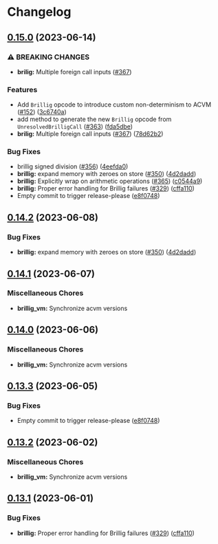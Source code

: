 # Changelog

## [0.15.0](https://github.com/TomAFrench/test-repo/compare/brillig_vm-v0.14.2...brillig_vm-v0.15.0) (2023-06-14)


### ⚠ BREAKING CHANGES

* **brilig:** Multiple foreign call inputs  ([#367](https://github.com/TomAFrench/test-repo/issues/367))

### Features

* Add `Brillig` opcode to introduce custom non-determinism to ACVM ([#152](https://github.com/TomAFrench/test-repo/issues/152)) ([3c6740a](https://github.com/TomAFrench/test-repo/commit/3c6740af75125afc8ebb4379f781f8274015e2e2))
* add method to generate the new `Brillig` opcode from `UnresolvedBrilligCall` ([#363](https://github.com/TomAFrench/test-repo/issues/363)) ([fda5dbe](https://github.com/TomAFrench/test-repo/commit/fda5dbe57c28dc4bc28dfd8fe0a4a8ba29635393))
* **brilig:** Multiple foreign call inputs  ([#367](https://github.com/TomAFrench/test-repo/issues/367)) ([78d62b2](https://github.com/TomAFrench/test-repo/commit/78d62b2d7c1c8b884e1f3fe7983e6e5029700e70))


### Bug Fixes

* brillig signed division ([#356](https://github.com/TomAFrench/test-repo/issues/356)) ([4eefda0](https://github.com/TomAFrench/test-repo/commit/4eefda01e7b371035314f77631df4687608b4782))
* **brillig:** expand memory with zeroes on store ([#350](https://github.com/TomAFrench/test-repo/issues/350)) ([4d2dadd](https://github.com/TomAFrench/test-repo/commit/4d2dadd3acd9dc25f0feae865b74cbaea7250f3d))
* **brillig:** Explicitly wrap on arithmetic operations ([#365](https://github.com/TomAFrench/test-repo/issues/365)) ([c0544a9](https://github.com/TomAFrench/test-repo/commit/c0544a99930d3c8d534376c8f8a91645a39aecf8))
* **brillig:** Proper error handling for Brillig failures ([#329](https://github.com/TomAFrench/test-repo/issues/329)) ([cffa110](https://github.com/TomAFrench/test-repo/commit/cffa110c8df30ee3dd8b635d38b17b1fcd54b03e))
* Empty commit to trigger release-please ([e8f0748](https://github.com/TomAFrench/test-repo/commit/e8f0748042ef505d59ab63266d3c36c5358ee30d))

## [0.14.2](https://github.com/noir-lang/acvm/compare/brillig_vm-v0.14.1...brillig_vm-v0.14.2) (2023-06-08)


### Bug Fixes

* **brillig:** expand memory with zeroes on store ([#350](https://github.com/noir-lang/acvm/issues/350)) ([4d2dadd](https://github.com/noir-lang/acvm/commit/4d2dadd3acd9dc25f0feae865b74cbaea7250f3d))

## [0.14.1](https://github.com/noir-lang/acvm/compare/brillig_vm-v0.14.0...brillig_vm-v0.14.1) (2023-06-07)


### Miscellaneous Chores

* **brillig_vm:** Synchronize acvm versions

## [0.14.0](https://github.com/noir-lang/acvm/compare/brillig_vm-v0.13.3...brillig_vm-v0.14.0) (2023-06-06)


### Miscellaneous Chores

* **brillig_vm:** Synchronize acvm versions

## [0.13.3](https://github.com/noir-lang/acvm/compare/brillig_vm-v0.13.2...brillig_vm-v0.13.3) (2023-06-05)


### Bug Fixes

* Empty commit to trigger release-please ([e8f0748](https://github.com/noir-lang/acvm/commit/e8f0748042ef505d59ab63266d3c36c5358ee30d))

## [0.13.2](https://github.com/noir-lang/acvm/compare/brillig_vm-v0.13.1...brillig_vm-v0.13.2) (2023-06-02)


### Miscellaneous Chores

* **brillig_vm:** Synchronize acvm versions

## [0.13.1](https://github.com/noir-lang/acvm/compare/brillig_vm-v0.1.1...brillig_vm-v0.13.1) (2023-06-01)


### Bug Fixes

* **brillig:** Proper error handling for Brillig failures ([#329](https://github.com/noir-lang/acvm/issues/329)) ([cffa110](https://github.com/noir-lang/acvm/commit/cffa110c8df30ee3dd8b635d38b17b1fcd54b03e))
